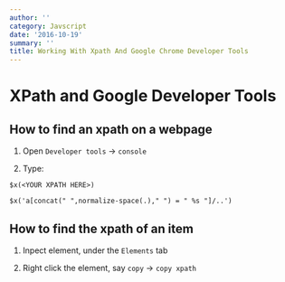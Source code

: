 ```yaml
---
author: ''
category: Javscript
date: '2016-10-19'
summary: ''
title: Working With Xpath And Google Chrome Developer Tools
---
```

# XPath and Google Developer Tools

## How to find an xpath on a webpage

1. Open `Developer tools` -> `console`

2. Type:

```
$x(<YOUR XPATH HERE>)

$x('a[concat(" ",normalize-space(.)," ") = " %s "]/..')
```

## How to find the xpath of an item

1. Inpect element, under the `Elements` tab

2. Right click the element, say `copy` -> `copy xpath`
